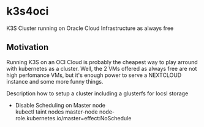 # k3s4oci
K3S Cluster running on Oracle Cloud Infrastructure as always free

## Motivation
Running K3S on an OCI Cloud is probably the cheapest way to play arround with kubernetes as a cluster.
Well, the 2 VMs offered as always free are not high perfomance VMs, but it's enough power to serve a NEXTCLOUD instance and some more funny things.

Description how to setup a cluster including a glusterfs for locsl storage

* Disable Scheduling on Master node
 <br/>kubectl taint nodes master-node node-role.kubernetes.io/master=effect:NoSchedule
